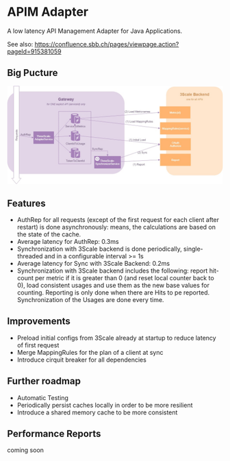 # APIM Adapter
A low latency API Management Adapter for Java Applications.

See also: https://confluence.sbb.ch/pages/viewpage.action?pageId=915381059

## Big Pucture
![HowItWorks](HowItWorks.jpg)

## Features
- AuthRep for all requests (except of the first request for each client after restart) is done asynchronously: means, the calculations are based on the state of the cache.
- Average latency for AuthRep: 0.3ms
- Synchronization with 3Scale backend is done periodically, single-threaded and in a configurable interval >= 1s
- Average latency for Sync with 3Scale Backend: 0.2ms
- Synchronization with 3Scale backend includes the following: report hit-count per metric if it is greater than 0 (and reset local counter back to 0), load consistent usages and use them as the new base values for counting. Reporting is only done when there are Hits to pe reported. Synchronization of the Usages are done every time.
## Improvements
- Preload initial configs from 3Scale already at startup to reduce latency of first request
- Merge MappingRules for the plan of a client at sync
- Introduce cirquit breaker for all dependencies
## Further roadmap
- Automatic Testing
- Periodically persist caches locally in order to be more resilient
- Introduce a shared memory cache to be more consistent

## Performance Reports
coming soon
